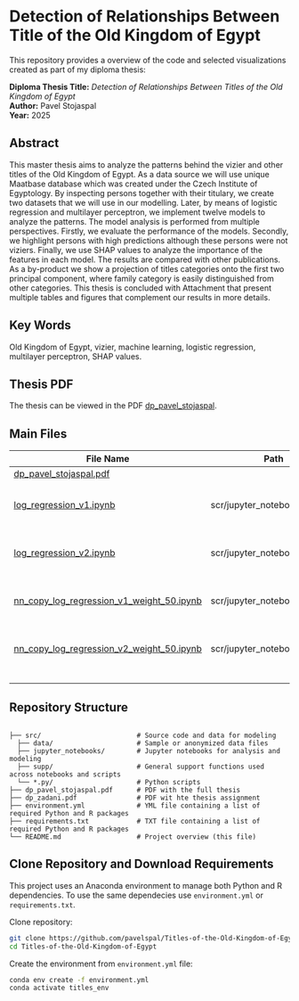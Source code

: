 # Detection of Relationships Between Title of the Old Kingdom of Egypt

This repository provides a overview of the code and selected visualizations created as part of my diploma thesis:

**Diploma Thesis Title:** *Detection of Relationships Between Titles of the Old Kingdom of Egypt*  
**Author:** Pavel Stojaspal  
**Year:** 2025

## Abstract

This master thesis aims to analyze the patterns behind the vizier and other titles of the Old Kingdom of Egypt. As a data source we will use unique Maatbase database which was created under the Czech Institute of Egyptology. By inspecting persons together with their titulary, we create two datasets that we will use in our modelling. Later, by means of logistic regression and multilayer perceptron, we implement twelve models to analyze the patterns. The model analysis is performed from multiple perspectives. Firstly, we evaluate the performance of the models. Secondly, we highlight persons with high predictions although these persons were not viziers. Finally, we use SHAP values to analyze the importance of the features in each model. The results are compared with other publications. As a by-product we show a projection of titles categories onto the first two principal component, where family category is easily distinguished from other categories. This thesis is concluded with Attachment that present multiple tables and figures that complement our results in more details.

## Key Words

Old Kingdom of Egypt, vizier, machine learning, logistic regression, multilayer perceptron, SHAP values.

## Thesis PDF
The thesis can be viewed in the PDF [dp_pavel_stojaspal](https://github.com/pavelspal/Titles-of-the-Old-Kingdom-of-Egypt/blob/main/dp_pavel_stojaspal.pdf).

## Main Files

| File Name | Path | Description |
|---|---|---|
| [dp_pavel_stojaspal.pdf](https://github.com/pavelspal/Titles-of-the-Old-Kingdom-of-Egypt/blob/main/dp_pavel_stojaspal.pdf) |  | Thesis PDF |
| [log_regression_v1.ipynb](https://github.com/pavelspal/Titles-of-the-Old-Kingdom-of-Egypt/blob/main/scr/jupyter_notebook/R_script/log_regression_v1.ipynb) | scr/jupyter_notebook/R_script | Logistic models for feature version 1 |
| [log_regression_v2.ipynb](https://github.com/pavelspal/Titles-of-the-Old-Kingdom-of-Egypt/blob/main/scr/jupyter_notebook/R_script/log_regression_v2.ipynb) | scr/jupyter_notebook/R_script | Logistic models for feature version 2 |
| [nn_copy_log_regression_v1_weight_50.ipynb](https://github.com/pavelspal/Titles-of-the-Old-Kingdom-of-Egypt/blob/main/scr/jupyter_notebook/nn_copy_log_regression_v1_weight_50.ipynb) | scr/jupyter_notebook | MLP models for feature version 1 |
| [nn_copy_log_regression_v2_weight_50.ipynb](https://github.com/pavelspal/Titles-of-the-Old-Kingdom-of-Egypt/blob/main/scr/jupyter_notebook/nn_copy_log_regression_v2_weight_50.ipynb) | scr/jupyter_notebook | MLP models for feature version 2 |
|  |  |  |
|  |  |  |
|  |  |  |

## Repository Structure

```plaintext

├── src/                        # Source code and data for modeling
  ├── data/                     # Sample or anonymized data files
  ├── jupyter_notebooks/        # Jupyter notebooks for analysis and modeling
  ├── supp/                     # General support functions used across notebooks and scripts
  └── *.py/                     # Python scripts
├── dp_pavel_stojaspal.pdf      # PDF with the full thesis
├── dp_zadani.pdf               # PDF wit hte thesis assignment
├── environment.yml             # YML file containing a list of required Python and R packages
├── requirements.txt            # TXT file containing a list of required Python and R packages
└── README.md                   # Project overview (this file)
```

## Clone Repository and Download Requirements

This project uses an Anaconda environment to manage both Python and R dependencies. To use the same dependecies use `environment.yml` or  `requirements.txt`.

Clone repository:
```bash
git clone https://github.com/pavelspal/Titles-of-the-Old-Kingdom-of-Egypt.git
cd Titles-of-the-Old-Kingdom-of-Egypt
```

Create the environment from `environment.yml` file:
```bash
conda env create -f environment.yml
conda activate titles_env
```
